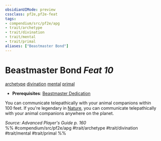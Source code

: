 ```yaml
---
obsidianUIMode: preview
cssclass: pf2e,pf2e-feat
tags:
- compendium/src/pf2e/apg
- trait/archetype
- trait/divination
- trait/mental
- trait/primal
aliases: ["Beastmaster Bond"]
---
```

# Beastmaster Bond  *Feat 10*  
[archetype](rules/traits/archetype.md)  [divination](rules/traits/divination.md)  [mental](rules/traits/mental.md)  [primal](rules/traits/primal.md)  

- **Prerequisites**: [Beastmaster Dedication](compendium/feats/beastmaster-dedication-apg.md)

You can communicate telepathically with your animal companions within 100 feet. If you're legendary in [Nature](compendium/skills.md#Nature), you can communicate telepathically with your animal companions anywhere on the planet.

*Source: Advanced Player's Guide p. 160*  
%% #compendium/src/pf2e/apg #trait/archetype #trait/divination #trait/mental #trait/primal %%
